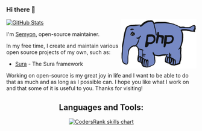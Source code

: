 ### Hi there 👋

<img align="right" src="https://raw.githubusercontent.com/Semyon492/Semyon492/master/php.gif" width="200" />

<p align="left">
  <a href="https://github.com/semyon492">
    <img alt="GitHub Stats" src="https://github-readme-stats.vercel.app/api?username=semyon492&hide=issues&hide_title=true&include_all_commits=true&bg_color=30,e96443,904e95&title_color=fff&text_color=fff" />
    </a>
</p>

I'm [Semyon](https://vk.com/semyon492), open-source maintainer.

In my free time, I create and maintain various open source projects of my own, such as:
- [Sura](https://github.com/semyon492/sura) - The Sura framework

Working on open-source is my great joy in life and I want to be able to do that as much and as long as I possible can. I hope you like what I work on and that some of it is useful to you. Thanks for visiting!

<h2 align="center">Languages and Tools:</h3>
<p align="center">
  <a href="https://github.com/semyon492" target="_blank">
    <img src="https://cr-skills-chart-widget.azurewebsites.net/api/api?username=semyon492&skills=JavaScript,SCSS,Less,CSS,HTML,PHP&width=820&bg=transparent&branding=false" alt="CodersRank skills chart"/>
  </a>
</p>
